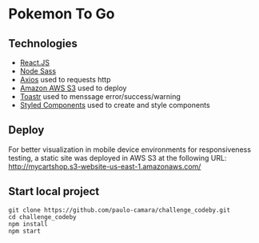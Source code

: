 # Pokemon To Go

## Technologies
- [React.JS](https://reactjs.org/docs/getting-started.html) 
- [Node Sass](https://www.npmjs.com/package/node-sass)
- [Axios](https://axios-http.com/docs/intro) used to requests http
- [Amazon AWS S3](https://aws.amazon.com/pt/s3/) used to deploy
- [Toastr](https://www.npmjs.com/package/toastr) used to menssage error/success/warning
- [Styled Components](https://styled-components.com/) used to create and style components

## Deploy
For better visualization in mobile device environments for responsiveness testing, a static site was deployed in AWS S3 at the following URL: http://mycartshop.s3-website-us-east-1.amazonaws.com/

## Start local project
```
git clone https://github.com/paulo-camara/challenge_codeby.git
cd challenge_codeby
npm install
npm start
```
##
